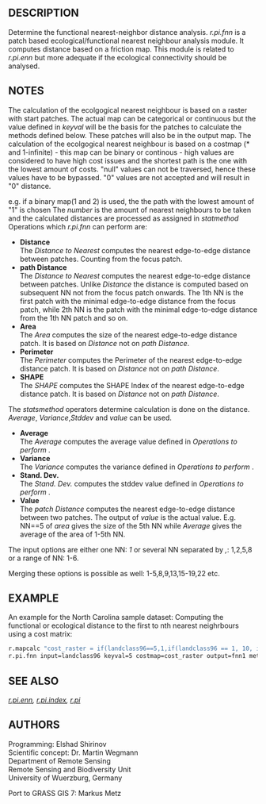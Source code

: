 ## DESCRIPTION

Determine the functional nearest-neighbor distance analysis. *r.pi.fnn*
is a patch based ecological/functional nearest neighbour analysis
module. It computes distance based on a friction map. This module is
related to *r.pi.enn* but more adequate if the ecological connectivity
should be analysed.

## NOTES

The calculation of the ecolgogical nearest neighbour is based on a
raster with start patches. The actual map can be categorical or
continuous but the value defined in *keyval* will be the basis for the
patches to calculate the methods defined below. These patches will also
be in the output map. The calculation of the ecolgogical nearest
neighbour is based on a costmap (\* and 1-infinite) - this map can be
binary or continous - high values are considered to have high cost
issues and the shortest path is the one with the lowest amount of costs.
"null" values can not be traversed, hence these values have to be
bypassed. "0" values are not accepted and will result in "0" distance.

e.g. if a binary map(1 and 2) is used, the the path with the lowest
amount of "1" is chosen The *number* is the amount of nearest neighbours
to be taken and the calculated distances are processed as assigned in
*statmethod* Operations which *r.pi.fnn* can perform are:

- **Distance**  
    The *Distance to Nearest* computes the nearest edge-to-edge distance
    between patches. Counting from the focus patch.
- **path Distance**  
    The *Distance to Nearest* computes the nearest edge-to-edge distance
    between patches. Unlike *Distance* the distance is computed based on
    subsequent NN not from the focus patch onwards. The 1th NN is the
    first patch with the minimal edge-to-edge distance from the focus
    patch, while 2th NN is the patch with the minimal edge-to-edge
    distance from the 1th NN patch and so on.
- **Area**  
    The *Area* computes the size of the nearest edge-to-edge distance
    patch. It is based on *Distance* not on *path Distance*.
- **Perimeter**  
    The *Perimeter* computes the Perimeter of the nearest edge-to-edge
    distance patch. It is based on *Distance* not on *path Distance*.
- **SHAPE**  
    The *SHAPE* computes the SHAPE Index of the nearest edge-to-edge
    distance patch. It is based on *Distance* not on *path Distance*.

The *statsmethod* operators determine calculation is done on the
distance. *Average*, *Variance*,*Stddev* and *value* can be used.

- **Average**  
    The *Average* computes the average value defined in *Operations to
    perform* .
- **Variance**  
    The *Variance* computes the variance defined in *Operations to
    perform* .
- **Stand. Dev.**  
    The *Stand. Dev.* computes the stddev value defined in *Operations
    to perform* .
- **Value**  
    The *patch Distance* computes the nearest edge-to-edge distance
    between two patches. The output of *value* is the actual value. E.g.
    NN==5 of *area* gives the size of the 5th NN while *Average* gives
    the average of the area of 1-5th NN.

The input options are either one NN: *1* or several NN separated by *,*:
1,2,5,8 or a range of NN: 1-6.

Merging these options is possible as well: 1-5,8,9,13,15-19,22 etc.

## EXAMPLE

An example for the North Carolina sample dataset: Computing the
functional or ecological distance to the first to nth nearest
neighrbours using a cost matrix:

```sh
r.mapcalc "cost_raster = if(landclass96==5,1,if(landclass96 == 1, 10, if (landclass96==3,2, if(landclass96==4,1,if(landclass96==6,100)))))"
r.pi.fnn input=landclass96 keyval=5 costmap=cost_raster output=fnn1 method=distance number=10 statmethod=average
```

## SEE ALSO

*[r.pi.enn](r.pi.enn.md), [r.pi.index](r.pi.index.md), [r.pi](r.pi.md)*

## AUTHORS

Programming: Elshad Shirinov  
Scientific concept: Dr. Martin Wegmann  
Department of Remote Sensing  
Remote Sensing and Biodiversity Unit  
University of Wuerzburg, Germany

Port to GRASS GIS 7: Markus Metz
